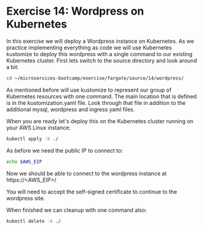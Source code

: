# Exercise 14: Wordpress on Kubernetes

In this exercise we will deploy a Wordpress instance on Kubernetes.  As we practice implementing everything as code we will use Kubernetes kustomize to deploy this wordpress with a single command to our existing Kubernetes cluster.  First lets switch to the source directory and look around a bit:
~~~bash
cd ~/microservices-bootcamp/exercise/fargate/source/14/wordpress/
~~~

As mentioned before will use kustomize to represent our group of Kubernetes resources with one command.  The main location that is defined is in the kustomization.yaml file.  Look through that file in addition to the additional mysql, wordpress and ingress yaml files.

When you are ready let's deploy this on the Kubernetes cluster running on your AWS Linux instance:
~~~bash
kubectl apply -k ./
~~~

As before we need the public IP to connect to:
~~~bash
echo $AWS_EIP
~~~

Now we should be able to connect to the wordpress instance at https://<AWS_EIP>/

You will need to accept the self-signed certificate to continue to the wordpress site.

When finished we can cleanup with one command also:
~~~bash
kubectl delete -k ./
~~~
